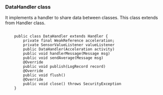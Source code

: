 <h3>DataHandler class</h3>

<p>It implements a handler to share data between classes. This class extends from Handler class.</p>

<code>
	public class DataHandler extends Handler {
        private final WeakReference<Acceleration> acceleration;
        private SensorValueListener valueListener
        public DataHandler(Acceleration activity)
        public void handlerMessage(Message msg)
        public void sendAverage(Message msg)
        @Override
        public void publish(LogRecord record)
        @Override
        public void flush()
        @Override
        public void close() throws SecurityException
	}
</code>